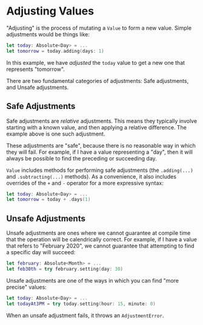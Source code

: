 # Adjusting Values

"Adjusting" is the process of mutating a `Value` to form a new value. Simple adjustments would be things like:

```swift
let today: Absolute<Day> = ...
let tomorrow = today.adding(days: 1)
```

In this example, we have _adjusted_ the `today` value to get a new one that represents "tomorrow".

There are two fundamental categories of adjustments: Safe adjustments, and Unsafe adjustments.

## Safe Adjustments

Safe adjustments are *relative* adjustments. This means they typically involve starting with a known value, and then applying a relative difference. The example above is one such adjustment.

These adjustments are "safe", because there is no reasonable way in which they will fail. For example, if I have a value representing a "day", then it will always be possible to find the preceding or succeeding day.

`Value` includes methods for performing safe adjustments (the `.adding(...)` and `.subtracting(...)` methods). As a convenience, it also includes overrides of the `+` and `-` operator for a more expressive syntax:

```swift
let today: Absolute<Day> = ...
let tomorrow = today + .days(1)
```

## Unsafe Adjustments

Unsafe adjustments are ones where we cannot guarantee at compile time that the operation will be calendrically correct. For example, if I have a value that refers to "February 2020", we cannot guarantee that attempting to find a specific day will succeed:

```swift
let february: Absolute<Month> = ...
let feb30th = try february.setting(day: 30)
```

Unsafe adjustments are one of the ways in which you can find "more precise" values:

```swift
let today: Absolute<Day> = ...
let todayAt3PM = try today.setting(hour: 15, minute: 0)
```

When an unsafe adjustment fails, it throws an `AdjustmentError`.
